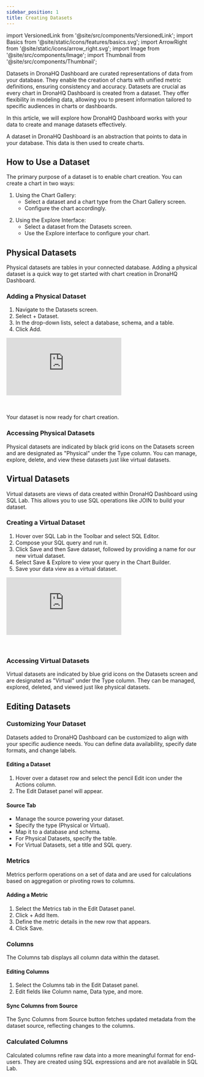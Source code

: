 ```yaml
---
sidebar_position: 1
title: Creating Datasets
---
```


import VersionedLink from '@site/src/components/VersionedLink'; 
import Basics from '@site/static/icons/features/basics.svg'; 
import ArrowRight from '@site/static/icons/arrow_right.svg'; 
import Image from '@site/src/components/Image'; 
import Thumbnail from '@site/src/components/Thumbnail';

Datasets in DronaHQ Dashboard are curated representations of data from your database. They enable the creation of charts with unified metric definitions, ensuring consistency and accuracy. Datasets are crucial as every chart in DronaHQ Dashboard is created from a dataset. They offer flexibility in modeling data, allowing you to present information tailored to specific audiences in charts or dashboards.




In this article, we will explore how DronaHQ Dashboard works with your data to create and manage datasets effectively.

A dataset in DronaHQ Dashboard is an abstraction that points to data in your database. This data is then used to create charts.

## How to Use a Dataset

The primary purpose of a dataset is to enable chart creation. You can create a chart in two ways:

1. Using the Chart Gallery:
   - Select a dataset and a chart type from the Chart Gallery screen.
   - Configure the chart accordingly.
   
  <figure>
    <Thumbnail src="/img/dhq-dashboard/working-with-data/dataset/chartdataset.jpeg" alt="Dataset select from chart" />
  </figure>

2. Using the Explore Interface:
   - Select a dataset from the Datasets screen.
   - Use the Explore interface to configure your chart.

  <figure>
    <Thumbnail src="/img/dhq-dashboard/working-with-data/dataset/explore.jpeg" alt="explore" />
  </figure>

## Physical Datasets

Physical datasets are tables in your connected database. Adding a physical dataset is a quick way to get started with chart creation in DronaHQ Dashboard.

### Adding a Physical Dataset

1. Navigate to the Datasets screen.
2. Select + Dataset.
3. In the drop-down lists, select a database, schema, and a table.
4. Click Add.


<div style={{ position: 'relative', paddingBottom: 'calc(46.33333333333333% + 41px)', height: 0 }}> 
    <iframe 
        src="https://demo.arcade.software/J7y6PbQH6HpzcWGXRjDi?embed" 
        title="Theme Creation" 
        frameborder="0" 
        loading="lazy" 
        webkitallowfullscreen 
        mozallowfullscreen 
        allowfullscreen 
        style= {{ position: 'absolute', top: 0, left: 0, width: '100%', height: '100%', colorScheme: 'light' }} >
    </iframe>
</div>
<br></br>

Your dataset is now ready for chart creation.

### Accessing Physical Datasets

Physical datasets are indicated by black grid icons on the Datasets screen and are designated as "Physical" under the Type column. You can manage, explore, delete, and view these datasets just like virtual datasets.

## Virtual Datasets

Virtual datasets are views of data created within DronaHQ Dashboard using SQL Lab. This allows you to use SQL operations like JOIN to build your dataset.

### Creating a Virtual Dataset

1. Hover over SQL Lab in the Toolbar and select SQL Editor.
2. Compose your SQL query and run it.
3. Click Save and then Save dataset, followed by providing a name for our new virtual dataset.
3. Select Save & Explore to view your query in the Chart Builder.
4. Save your data view as a virtual dataset.


<div style={{ position: 'relative', paddingBottom: 'calc(46.33333333333333% + 41px)', height: 0 }}> 
    <iframe 
        src="https://demo.arcade.software/5pqP51Ir3QEhutxFMzW1?embed" 
        title="Theme Creation" 
        frameborder="0" 
        loading="lazy" 
        webkitallowfullscreen 
        mozallowfullscreen 
        allowfullscreen 
        style= {{ position: 'absolute', top: 0, left: 0, width: '100%', height: '100%', colorScheme: 'light' }} >
    </iframe>
</div>
<br></br>


### Accessing Virtual Datasets

Virtual datasets are indicated by blue grid icons on the Datasets screen and are designated as "Virtual" under the Type column. They can be managed, explored, deleted, and viewed just like physical datasets.

## Editing Datasets

### Customizing Your Dataset

Datasets added to DronaHQ Dashboard can be customized to align with your specific audience needs. You can define data availability, specify date formats, and change labels. 

#### Editing a Dataset

1. Hover over a dataset row and select the pencil Edit icon under the Actions column.
2. The Edit Dataset panel will appear.

  <figure>
    <Thumbnail src="/img/dhq-dashboard/working-with-data/dataset/edit.png" alt="explore" />
  </figure>

#### Source Tab

- Manage the source powering your dataset.
- Specify the type (Physical or Virtual).
- Map it to a database and schema.
- For Physical Datasets, specify the table.
- For Virtual Datasets, set a title and SQL query.

### Metrics

Metrics perform operations on a set of data and are used for calculations based on aggregation or pivoting rows to columns.

  <figure>
    <Thumbnail src="/img/dhq-dashboard/working-with-data/dataset/metric.jpeg" alt="explore" />
  </figure>

#### Adding a Metric

1. Select the Metrics tab in the Edit Dataset panel.
2. Click + Add Item.
3. Define the metric details in the new row that appears.
4. Click Save.

### Columns

The Columns tab displays all column data within the dataset.

  <figure>
    <Thumbnail src="/img/dhq-dashboard/working-with-data/dataset/column.jpeg" alt="explore" />
  </figure>

#### Editing Columns

1. Select the Columns tab in the Edit Dataset panel.
2. Edit fields like Column name, Data type, and more.


####  Sync Columns from Source

The Sync Columns from Source button fetches updated metadata from the dataset source, reflecting changes to the columns.

### Calculated Columns

Calculated columns refine raw data into a more meaningful format for end-users. They are created using SQL expressions and are not available in SQL Lab.

  <figure>
    <Thumbnail src="/img/dhq-dashboard/working-with-data/dataset/calcolumn.jpeg" alt="explore" />
  </figure>
